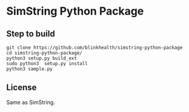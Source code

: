 # SimString Python Package

## Step to build


```
git clone https://github.com/blinkhealth/simstring-python-package
cd simstring-python-package/
python3 setup.py build_ext
sudo python3  setup.py install
python3 sample.py

```

## License

Same as SimString.
